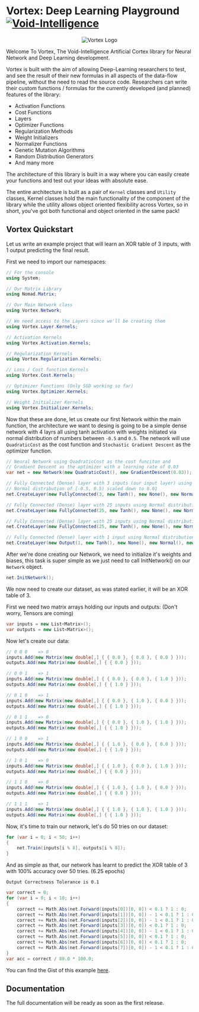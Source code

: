 # Vortex: Deep Learning Playground [![Void-Intelligence](https://circleci.com/gh/void-intelligence/Vortex.svg?style=shield)](https://app.circleci.com/pipelines/github/void-intelligence/Vortex)

<p align="center">
  <img src="https://github.com/void-intelligence/Vortex/blob/master/resources/Vortex-Logo.png" alt="Vortex Logo">
</p>

Welcome To Vortex, The Void-Intelligence Artificial Cortex library for Neural Network and Deep Learning development. 

Vortex is built with the aim of allowing Deep-Learning researchers to test, and see the result of their new formulas in all aspects of the data-flow pipeline, without the need to read the source code. Researchers can write their custom functions / formulas for the currently developed (and planned) features of the library:

- Activation Functions
- Cost Functions
- Layers
- Optimizer Functions
- Regularization Methods
- Weight Initializers
- Normalizer Functions
- Genetic Mutation Algorithms
- Random Distribution Generators
- And many more

The architecture of this library is built in a way where you can easily create your functions and test out your ideas with absolute ease.

The entire architecture is built as a pair of ```Kernel``` classes and ```Utility``` classes, Kernel classes hold the main functionality of the component of the library while the utility allows object oriented flexibility across Vortex, so in short, you've got both functional and object oriented in the same pack!

## Vortex Quickstart

Let us write an example project that will learn an XOR table of 3 inputs, with 1 output predicting the final result.

First we need to import our namespaces:

```C#
// For the console
using System;

// Our Matrix Library
using Nomad.Matrix;

// Our Main Network class
using Vortex.Network;

// We need access to the Layers since we'll be creating them
using Vortex.Layer.Kernels;

// Activation Kernels
using Vortex.Activation.Kernels;

// Regularization Kernels
using Vortex.Regularization.Kernels;

// Loss / Cost function Kernels
using Vortex.Cost.Kernels;

// Optimizer Functions (Only SGD working so far)
using Vortex.Optimizer.Kernels;

// Weight Initializer Kernels
using Vortex.Initializer.Kernels;
```

Now that these are done, let us create our first Network within the main function, the architecture we want to desing is going to be a simple dense network with 4 layrs all using tanh activation with weights initiated via normal distribution of numbers between ```-0.5``` and ```0.5```. The network will use ```QuadraticCost``` as the cost function and ```Stochastic Gradient Descent``` as the optimizer function.

```C#
// Neural Network using QuadraticCost as the cost funciton and
// Gradient Descent as the optimizer with a learning rate of 0.03
var net = new Network(new QuadraticCost(), new GradientDescent(0.03)); 

// Fully Connected (Dense) layer with 3 inputs (our input layer) using 
// Normal distribution of [-0.5, 0.5) scaled down to 0.01 
net.CreateLayer(new FullyConnected(3, new Tanh(), new None(), new Normal(), new NoMutation()));

// Fully Connected (Dense) layer with 25 inputs using Normal distribution of [-0.5, 0.5) scaled down to 0.01
net.CreateLayer(new FullyConnected(25, new Tanh(), new None(), new Normal(), new NoMutation()));

// Fully Connected (Dense) layer with 25 inputs using Normal distribution of [-0.5, 0.5) scaled down to 0.01
net.CreateLayer(new FullyConnected(25, new Tanh(), new None(), new Normal(), new NoMutation()));

// Fully Connected (Dense) layer with 1 input using Normal distribution of [-0.5, 0.5) scaled down to 0.01
net.CreateLayer(new Output(1, new Tanh(), new None(), new Normal(), new NoMutation()));
```

After we're done creating our Network, we need to initialize it's weights and biases, this task is super simple as we just need to call InitNetwork() on our ```Network``` object.

```C#
net.InitNetwork();
```

We now need to create our dataset, as was stated earlier, it will be an XOR table of 3.

First we need two matrix arrays holding our inputs and outputs:
(Don't worry, Tensors are coming)

```C#
var inputs = new List<Matrix>();
var outputs = new List<Matrix>();
```

Now let's create our data:

```C#
// 0 0 0    => 0
inputs.Add(new Matrix(new double[,] { { 0.0 }, { 0.0 }, { 0.0 } }));
outputs.Add(new Matrix(new double[,] { { 0.0 } }));

// 0 0 1    => 1
inputs.Add(new Matrix(new double[,] { { 0.0 }, { 0.0 }, { 1.0 } }));
outputs.Add(new Matrix(new double[,] { { 1.0 } }));

// 0 1 0    => 1
inputs.Add(new Matrix(new double[,] { { 0.0 }, { 1.0 }, { 0.0 } }));
outputs.Add(new Matrix(new double[,] { { 1.0 } }));

// 0 1 1    => 0
inputs.Add(new Matrix(new double[,] { { 0.0 }, { 1.0 }, { 1.0 } }));
outputs.Add(new Matrix(new double[,] { { 1.0 } }));

// 1 0 0    => 1
inputs.Add(new Matrix(new double[,] { { 1.0 }, { 0.0 }, { 0.0 } }));
outputs.Add(new Matrix(new double[,] { { 1.0 } }));

// 1 0 1    => 0
inputs.Add(new Matrix(new double[,] { { 1.0 }, { 0.0 }, { 1.0 } }));
outputs.Add(new Matrix(new double[,] { { 0.0 } }));

// 1 1 0    => 0
inputs.Add(new Matrix(new double[,] { { 1.0 }, { 1.0 }, { 0.0 } }));
outputs.Add(new Matrix(new double[,] { { 0.0 } }));

// 1 1 1    => 1
inputs.Add(new Matrix(new double[,] { { 1.0 }, { 1.0 }, { 1.0 } }));
outputs.Add(new Matrix(new double[,] { { 1.0 } }));
```

Now, it's time to train our network, let's do 50 tries on our dataset:

```C#
for (var i = 0; i < 50; i++)
{
    net.Train(inputs[i % 8], outputs[i % 8]);
}
```

And as simple as that, our network has learnt to predict the XOR table of 3 with 100% accuracy over 50 tries. (6.25 epochs)

```Output Correctness Tolerance is 0.1```

```C#
var correct = 0;
for (var i = 0; i < 10; i++)
{
    correct += Math.Abs(net.Forward(inputs[0])[0, 0]) < 0.1 ? 1 : 0;
    correct += Math.Abs(net.Forward(inputs[1])[0, 0]) - 1 < 0.1 ? 1 : 0;
    correct += Math.Abs(net.Forward(inputs[2])[0, 0]) - 1 < 0.1 ? 1 : 0;
    correct += Math.Abs(net.Forward(inputs[3])[0, 0]) < 0.1 ? 1 : 0;
    correct += Math.Abs(net.Forward(inputs[4])[0, 0]) - 1 < 0.1 ? 1 : 0;
    correct += Math.Abs(net.Forward(inputs[5])[0, 0]) < 0.1 ? 1 : 0;
    correct += Math.Abs(net.Forward(inputs[6])[0, 0]) < 0.1 ? 1 : 0;
    correct += Math.Abs(net.Forward(inputs[7])[0, 0]) - 1 < 0.1 ? 1 : 0;
}
var acc = correct / 80.0 * 100.0;
```

You can find the Gist of this example [here](https://gist.github.com/nirex0/77cdb951992a831ffc0343b0226b1513).

## Documentation

The full documentation will be ready as soon as the first release.
